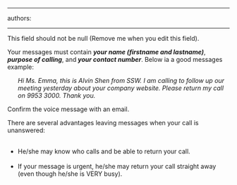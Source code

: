 

---
authors:

---




<span class='intro'> This field should not be null (Remove me when you edit this field). </span>


  <p>Your messages must contain <i><b>your name (firstname and lastname)</b></i>,<i> <b>purpose of calling</b></i>, and<i><b> your contact number</b></i>. Below ia a good messages example&#58;</p>
<ol>
    <dl class="good">
        <dt><i>Hi Ms. Emma, this is Alvin Shen from SSW. I am calling to follow up our meeting yesterday about your company website. Please return my call on 9953 3000. Thank you.</i> </dt>
    </dl>
</ol>
<p>Confirm the voice message with an email. </p>
<p>There are several advantages leaving messages when your call is unanswered&#58;</p>
<ul>&#160;&#160;&#160;&#160;&#160;&#160;&#160;&#160;&#160;&#160;&#160;&#160;&#160;&#160;&#160;&#160;&#160;&#160;&#160;&#160;&#160;&#160;&#160;&#160;&#160;&#160;&#160;&#160;&#160;&#160;&#160;&#160;&#160;&#160;&#160;
    <li>He/she may know who calls and be able to return your call. &#160;&#160;&#160;&#160;&#160;&#160;&#160;&#160;&#160;&#160;&#160;&#160;&#160;&#160;&#160;&#160;&#160;&#160;&#160;&#160;&#160;&#160;&#160;&#160;&#160;&#160;&#160;&#160;&#160;&#160;&#160;&#160;&#160;&#160;&#160; </li>
    <li>If your message is urgent, he/she may return your call straight away (even though he/she is VERY busy).</li>
</ul>



